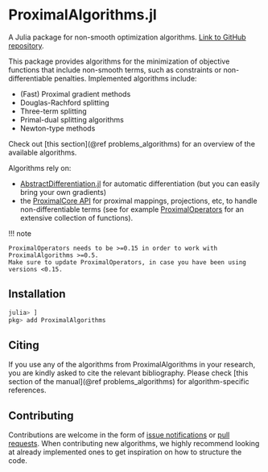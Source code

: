 # ProximalAlgorithms.jl

A Julia package for non-smooth optimization algorithms. [Link to GitHub repository](https://github.com/JuliaFirstOrder/ProximalAlgorithms.jl).

This package provides algorithms for the minimization of objective functions
that include non-smooth terms, such as constraints or non-differentiable penalties.
Implemented algorithms include:
- (Fast) Proximal gradient methods
- Douglas-Rachford splitting
- Three-term splitting
- Primal-dual splitting algorithms
- Newton-type methods

Check out [this section](@ref problems_algorithms) for an overview of the available algorithms.

Algorithms rely on:
- [AbstractDifferentiation.jl](https://github.com/JuliaDiff/AbstractDifferentiation.jl) for automatic differentiation
(but you can easily bring your own gradients)
- the [ProximalCore API](https://github.com/JuliaFirstOrder/ProximalCore.jl) for proximal mappings, projections, etc,
to handle non-differentiable terms
(see for example [ProximalOperators](https://github.com/JuliaFirstOrder/ProximalOperators.jl)
for an extensive collection of functions).

!!! note

    ProximalOperators needs to be >=0.15 in order to work with ProximalAlgorithms >=0.5.
    Make sure to update ProximalOperators, in case you have been using versions <0.15.

## Installation

```julia
julia> ]
pkg> add ProximalAlgorithms
```

## Citing

If you use any of the algorithms from ProximalAlgorithms in your research, you are kindly asked to cite the relevant bibliography.
Please check [this section of the manual](@ref problems_algorithms) for algorithm-specific references.

## Contributing

Contributions are welcome in the form of [issue notifications](https://github.com/JuliaFirstOrder/ProximalAlgorithms.jl/issues) or [pull requests](https://github.com/JuliaFirstOrder/ProximalAlgorithms.jl/pulls). When contributing new algorithms, we highly recommend looking at already implemented ones to get inspiration on how to structure the code.

